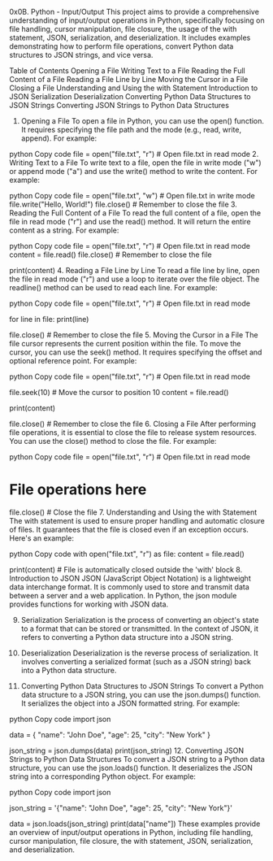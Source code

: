 0x0B. Python - Input/Output
This project aims to provide a comprehensive understanding of input/output operations in Python, specifically focusing on file handling, cursor manipulation, file closure, the usage of the with statement, JSON, serialization, and deserialization. It includes examples demonstrating how to perform file operations, convert Python data structures to JSON strings, and vice versa.

Table of Contents
Opening a File
Writing Text to a File
Reading the Full Content of a File
Reading a File Line by Line
Moving the Cursor in a File
Closing a File
Understanding and Using the with Statement
Introduction to JSON
Serialization
Deserialization
Converting Python Data Structures to JSON Strings
Converting JSON Strings to Python Data Structures
1. Opening a File <a name="opening-a-file"></a>
To open a file in Python, you can use the open() function. It requires specifying the file path and the mode (e.g., read, write, append). For example:

python
Copy code
file = open("file.txt", "r")  # Open file.txt in read mode
2. Writing Text to a File <a name="writing-text-to-a-file"></a>
To write text to a file, open the file in write mode ("w") or append mode ("a") and use the write() method to write the content. For example:

python
Copy code
file = open("file.txt", "w")  # Open file.txt in write mode
file.write("Hello, World!")
file.close()  # Remember to close the file
3. Reading the Full Content of a File <a name="reading-the-full-content-of-a-file"></a>
To read the full content of a file, open the file in read mode ("r") and use the read() method. It will return the entire content as a string. For example:

python
Copy code
file = open("file.txt", "r")  # Open file.txt in read mode
content = file.read()
file.close()  # Remember to close the file

print(content)
4. Reading a File Line by Line <a name="reading-a-file-line-by-line"></a>
To read a file line by line, open the file in read mode ("r") and use a loop to iterate over the file object. The readline() method can be used to read each line. For example:

python
Copy code
file = open("file.txt", "r")  # Open file.txt in read mode

for line in file:
    print(line)

file.close()  # Remember to close the file
5. Moving the Cursor in a File <a name="moving-the-cursor-in-a-file"></a>
The file cursor represents the current position within the file. To move the cursor, you can use the seek() method. It requires specifying the offset and optional reference point. For example:

python
Copy code
file = open("file.txt", "r")  # Open file.txt in read mode

file.seek(10)  # Move the cursor to position 10
content = file.read()

print(content)

file.close()  # Remember to close the file
6. Closing a File <a name="closing-a-file"></a>
After performing file operations, it is essential to close the file to release system resources. You can use the close() method to close the file. For example:

python
Copy code
file = open("file.txt", "r")  # Open file.txt in read mode
# File operations here
file.close()  # Close the file
7. Understanding and Using the with Statement <a name="understanding-and-using-the-with-statement"></a>
The with statement is used to ensure proper handling and automatic closure of files. It guarantees that the file is closed even if an exception occurs. Here's an example:

python
Copy code
with open("file.txt", "r") as file:
    content = file.read()

print(content)  # File is automatically closed outside the 'with' block
8. Introduction to JSON <a name="introduction-to-json"></a>
JSON (JavaScript Object Notation) is a lightweight data interchange format. It is commonly used to store and transmit data between a server and a web application. In Python, the json module provides functions for working with JSON data.

9. Serialization <a name="serialization"></a>
Serialization is the process of converting an object's state to a format that can be stored or transmitted. In the context of JSON, it refers to converting a Python data structure into a JSON string.

10. Deserialization <a name="deserialization"></a>
Deserialization is the reverse process of serialization. It involves converting a serialized format (such as a JSON string) back into a Python data structure.

11. Converting Python Data Structures to JSON Strings <a name="converting-python-data-structures-to-json-strings"></a>
To convert a Python data structure to a JSON string, you can use the json.dumps() function. It serializes the object into a JSON formatted string. For example:

python
Copy code
import json

data = {
    "name": "John Doe",
    "age": 25,
    "city": "New York"
}

json_string = json.dumps(data)
print(json_string)
12. Converting JSON Strings to Python Data Structures <a name="converting-json-strings-to-python-data-structures"></a>
To convert a JSON string to a Python data structure, you can use the json.loads() function. It deserializes the JSON string into a corresponding Python object. For example:

python
Copy code
import json

json_string = '{"name": "John Doe", "age": 25, "city": "New York"}'

data = json.loads(json_string)
print(data["name"])
These examples provide an overview of input/output operations in Python, including file handling, cursor manipulation, file closure, the with statement, JSON, serialization, and deserialization.